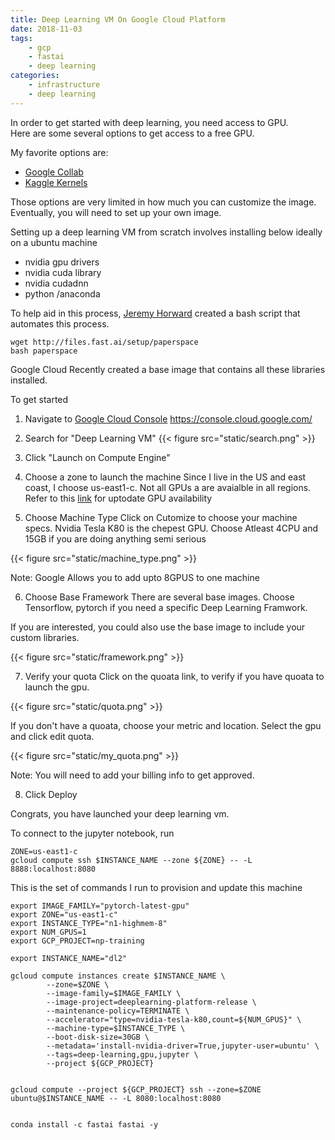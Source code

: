 ```yaml
---
title: Deep Learning VM On Google Cloud Platform
date: 2018-11-03
tags: 
    - gcp
    - fastai
    - deep learning
categories:
    - infrastructure
    - deep learning
---
```


In order to get started with deep learning, you need access to GPU.    
Here are some several options to get access to a free GPU.
<!--more-->

My favorite options are:
- [Google Collab](https://colab.research.google.com)
- [Kaggle Kernels](https://www.kaggle.com)

Those options are very limited in how much you can customize the image.
Eventually, you will need to set up your own image.

Setting up a deep learning VM from scratch involves installing below ideally on a ubuntu machine
- nvidia gpu drivers
- nvidia cuda library
- nvidia cudadnn 
- python /anaconda

To help aid in this process, [Jeremy Horward](https://twitter.com/jeremyphoward) created a bash script that automates this process.

```
wget http://files.fast.ai/setup/paperspace
bash paperspace
```


Google Cloud Recently created a base image that contains all these libraries installed.

To get started     

1) Navigate to [Google Cloud Console](https://console.cloud.google.com/)
https://console.cloud.google.com/

2) Search for "Deep Learning VM"
{{< figure src="static/search.png"  >}}



3) Click "Launch on Compute Engine"

4) Choose a zone to launch the machine
Since I live in the US and east coast, I choose us-east1-c.
Not all GPUs a are avaialble in all regions.
Refer to this [link](https://cloud.google.com/compute/docs/gpus/) for uptodate GPU availability

5) Choose Machine Type
Click on Cutomize to choose your machine specs.
Nvidia Tesla K80 is the chepest GPU.
Choose Atleast 4CPU and 15GB if you are doing anything semi serious

{{< figure src="static/machine_type.png"  >}}

Note: Google Allows you to add upto 8GPUS to one machine

6) Choose Base Framework
There are several base images. Choose Tensorflow, pytorch if you need a specific Deep Learning Framwork.

If you are interested, you could also use the base image to include your custom libraries.

{{< figure src="static/framework.png"  >}}

7) Verify your quota
Click on the quoata link, to verify if you have quoata to launch the gpu.

{{< figure src="static/quota.png" >}}

If you don't have a quoata, choose your metric and location.
Select the gpu and click edit quota.

{{< figure src="static/my_quota.png"  >}}

Note: You will need to add your billing info to get approved.

8) Click Deploy

Congrats, you have launched your deep learning vm.

To connect to the jupyter notebook, run 

```
ZONE=us-east1-c
gcloud compute ssh $INSTANCE_NAME --zone ${ZONE} -- -L 8888:localhost:8080
```




This is the set of commands I run to provision and update this machine
```
export IMAGE_FAMILY="pytorch-latest-gpu" 
export ZONE="us-east1-c"
export INSTANCE_TYPE="n1-highmem-8"
export NUM_GPUS=1
export GCP_PROJECT=np-training

export INSTANCE_NAME="dl2"

gcloud compute instances create $INSTANCE_NAME \
        --zone=$ZONE \
        --image-family=$IMAGE_FAMILY \
        --image-project=deeplearning-platform-release \
        --maintenance-policy=TERMINATE \
        --accelerator="type=nvidia-tesla-k80,count=${NUM_GPUS}" \
        --machine-type=$INSTANCE_TYPE \
        --boot-disk-size=30GB \
        --metadata='install-nvidia-driver=True,jupyter-user=ubuntu' \
        --tags=deep-learning,gpu,jupyter \
        --project ${GCP_PROJECT}


gcloud compute --project ${GCP_PROJECT} ssh --zone=$ZONE ubuntu@$INSTANCE_NAME -- -L 8080:localhost:8080


conda install -c fastai fastai -y
```